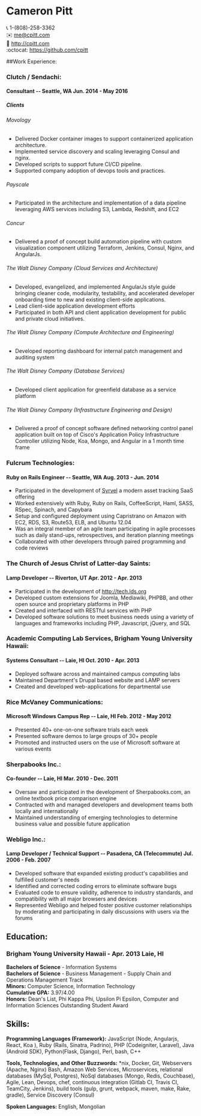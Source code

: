 # Cameron Pitt
:telephone_receiver:  1-(808)-258-3362  
:envelope:   me@cpitt.com  
:bust_in_silhouette: http://cpitt.com  
:octocat:  https://github.com/cpitt  


##Work Experience:

### Clutch / Sendachi:
#### Consultant -- Seattle, WA Jun. 2014 - May 2016

##### Clients

###### Movology
* Delivered Docker container images to support containerized application architecture.
* Implemented service discovery and scaling leveraging Consul and nginx.
* Developed scripts to support future CI/CD pipeline.
* Supported company adoption of devops tools and practices.

###### Payscale
* Participated in the architecture and implementation of a data pipeline
  leveraging AWS services including S3, Lambda, Redshift, and EC2

###### Concur
* Delivered a proof of concept build automation pipeline with custom
  visualization component utilizing Terraform, Jenkins, Consul, Nginx, and
  AngularJs.

###### The Walt Disney Company (Cloud Services and Architecture)
* Developed, evangelized, and implemented AngularJs style guide
    bringing cleaner code, modularity, testability, and
    accelerated developer onboarding time to new and existing client-side
    applications.
* Lead client-side application development efforts
* Participated in both API and client application development for public and
  private cloud initiatives.

###### The Walt Disney Company (Compute Architecture and Engineering)
* Developed reporting dashboard for internal patch management and auditing system

###### The Walt Disney Company (Database Services)
* Developed client application for greenfield database as a service platform

###### The Walt Disney Company (Infrastructure Engineering and Design)
* Delivered a proof of concept software defined networking control panel
  application built on top of Cisco's Application Policy Infrastructure Controller
  utilizing Node, Koa, Mongo, and Angular in a 1 month time frame

### Fulcrum Technologies:
#### Ruby on Rails Engineer -- Seattle, WA Aug. 2013 - Jun. 2014
* Participated in the development of [Syrvel](http://syrvel.com) a modern asset tracking SaaS offering
* Worked extensively with Ruby, Ruby on Rails, CoffeeScript, Haml, SASS, RSpec, Spinach, and Capybara
* Setup and configured deployment using Capristrano on Amazon with EC2, RDS, S3, Route53, ELB, and Ubuntu 12.04
* Was an integral member of an agile team participating in agile processes such as daily
  stand-ups, retrospectives, and iteration planning meetings
* Collaborated with other developers through paired programming and code reviews

### The Church of Jesus Christ of Latter-day Saints:
#### Lamp Developer -- Riverton, UT Apr. 2012 - Apr. 2013
* Participated in the development of http://tech.lds.org
* Developed custom extensions for Joomla, Mediawiki, PHPBB, and other open source and proprietary platforms in PHP
* Created and interfaced with RESTful services with PHP
* Developed software solutions to meet business needs using a variety of languages and frameworks including PHP, Javascript, jQuery, and SQL

### Academic Computing Lab Services, Brigham Young University Hawaii:
#### Systems Consultant -- Laie, HI Oct. 2010 - Apr. 2013
* Deployed software across and maintained campus computing labs
* Maintained Department's Drupal based website and LAMP servers
* Created and developed web-applications for departmental use

### Rice McVaney Communications: 
#### Microsoft Windows Campus Rep -- Laie, HI Feb. 2012 - May 2012
* Presented 40+ one-on-one software trials each week
* Presented software demos to large groups of 30+ people
* Promoted and instructed users on the use of Microsoft software at various events

### Sherpabooks Inc.: 
#### Co-founder -- Laie, HI Mar. 2010 - Dec. 2011
* Oversaw and participated in the development of Sherpabooks.com, an online textbook price comparison engine
* Contracted with and managed developers and development teams both locally and internationally
* Maintained understanding of emerging technologies to determine business value and possible future application

### Webligo Inc.: 
#### Lamp Developer / Technical Support -- Pasadena, CA (Telecommute) Jul. 2006 - Feb. 2007
* Developed software that expanded existing product's capabilities and fulfilled customer's needs 
* Identified and corrected coding errors to eliminate software bugs 
* Evaluated code to ensure validity, adherence to industry standards, and compatibility with all major browsers and devices
* Represented Webligo and helped foster positive customer relationships by moderating and participating in daily discussions with users via the forums 

## Education:

### Brigham Young University Hawaii  - Apr. 2013 Laie, HI
**Bachelors of Science** - Information Systems  
**Bachelors of Science** - Business Management - Supply Chain and Operations Management Track  
**Minors:** Computer Science, Information Technology  
**Cumulative GPA:** 3.97/4.00  
**Honors:** Dean's List, Phi Kappa Phi, Upsilon Pi Epsilon, Computer and Information Sciences Outstanding Student Award  

## Skills:
**Programming Languages (Framework):** JavaScript (Node, Angularjs, React, Koa ), Ruby (Rails, Sinatra, Padrino), PHP
(Codeigniter, Laravel), Java (Android SDK), Python(Flask, Django), Perl, bash, C++

**Tools, Technologies, and Other Buzzwords:**  \*nix, Docker, Git, Webservers (Apache, Nginx)
Bash, Amazon Web Services, Microservices, relational databases (MySql, Postgres),
NoSql databases (Mongo, Redis, Couchbase), Agile, Lean, Devops, chef,
continuous integration (Gitlab CI, Travis CI, TeamCity, Jenkins), build tools
(gulp, grunt, webpack, maven, make, Rake, gradle), Service Discovery (Consul) 

**Spoken Languages:** English, Mongolian

